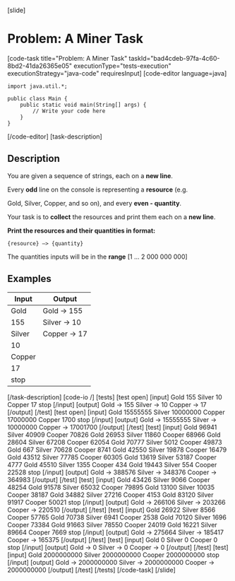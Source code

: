 [slide]
# Problem: A Miner Task
[code-task title="Problem: A Miner Task" taskId="bad4cdeb-97fa-4c60-8bd2-41da26365e05" executionType="tests-execution" executionStrategy="java-code" requiresInput]
[code-editor language=java]
```
import java.util.*;

public class Main {
    public static void main(String[] args) {
        // Write your code here
    }
}
```
[/code-editor]
[task-description]
## Description
You are given a sequence of strings, each on a **new line**.

Every **odd** line on the console is representing a **resource** (e.g.

Gold, Silver, Copper, and so on), and every **even - quantity**.

Your task is to **collect** the resources and print them each on a **new line**.

**Print the resources and their quantities in format:**

`{resource} –> {quantity}`

The quantities inputs will be in the **range** [1 ... 2 000 000 000]

## Examples
| **Input** | **Output** |
| --- | --- |
| Gold | Gold -> 155 |
| 155 | Silver -> 10 |
| Silver | Copper -> 17 |
| 10 |  |
| Copper |  |
| 17 |  |
| stop |  |

[/task-description]
[code-io /]
[tests]
[test open]
[input]
Gold
155
Silver
10
Copper
17
stop
[/input]
[output]
Gold -\> 155
Silver -\> 10
Copper -\> 17
[/output]
[/test]
[test open]
[input]
Gold
15555555
Silver
10000000
Copper
17000000
Copper
1700
stop
[/input]
[output]
Gold -\> 15555555
Silver -\> 10000000
Copper -\> 17001700
[/output]
[/test]
[test]
[input]
Gold
96941
Silver
40909
Cooper
70826
Gold
26953
Silver
11860
Cooper
68966
Gold
28604
Silver
67208
Cooper
62054
Gold
70777
Silver
5012
Cooper
49873
Gold
667
Silver
70628
Cooper
8741
Gold
42550
Silver
19878
Cooper
16479
Gold
43512
Silver
77785
Cooper
60305
Gold
13619
Silver
53187
Cooper
4777
Gold
45510
Silver
1355
Cooper
434
Gold
19443
Silver
554
Cooper
22528
stop
[/input]
[output]
Gold -\> 388576
Silver -\> 348376
Cooper -\> 364983
[/output]
[/test]
[test]
[input]
Gold
43426
Silver
9066
Cooper
48254
Gold
91578
Silver
65032
Cooper
79895
Gold
13100
Silver
10035
Cooper
38187
Gold
34882
Silver
27216
Cooper
4153
Gold
83120
Silver
91917
Cooper
50021
stop
[/input]
[output]
Gold -\> 266106
Silver -\> 203266
Cooper -\> 220510
[/output]
[/test]
[test]
[input]
Gold
26922
Silver
8566
Cooper
57765
Gold
70738
Silver
6941
Cooper
2538
Gold
70120
Silver
1696
Cooper
73384
Gold
91663
Silver
78550
Cooper
24019
Gold
16221
Silver
89664
Cooper
7669
stop
[/input]
[output]
Gold -\> 275664
Silver -\> 185417
Cooper -\> 165375
[/output]
[/test]
[test]
[input]
Gold
0
Silver
0
Cooper
0
stop
[/input]
[output]
Gold -\> 0
Silver -\> 0
Cooper -\> 0
[/output]
[/test]
[test]
[input]
Gold
2000000000
Silver
2000000000
Cooper
2000000000
stop
[/input]
[output]
Gold -\> 2000000000
Silver -\> 2000000000
Cooper -\> 2000000000
[/output]
[/test]
[/tests]
[/code-task]
[/slide]